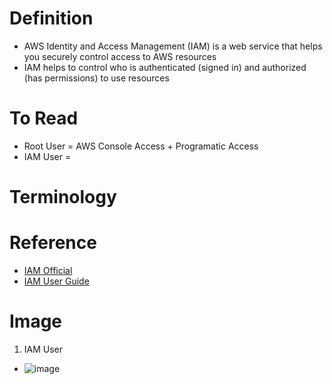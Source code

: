 # Definition
* AWS Identity and Access Management (IAM) is a web service that helps you securely control access to AWS resources
* IAM helps to control who is authenticated (signed in) and authorized (has permissions) to use resources
# To Read
* Root User = AWS Console Access + Programatic Access
* IAM User = 

# Terminology

# Reference
* [IAM Official](https://aws.amazon.com/iam/)
* [IAM User Guide](https://docs.aws.amazon.com/IAM/latest/UserGuide/introduction.html)

# Image
1. IAM User
* ![image](https://user-images.githubusercontent.com/7721150/154327491-636d5373-88ef-4015-825e-f0baf7f831bc.png)

